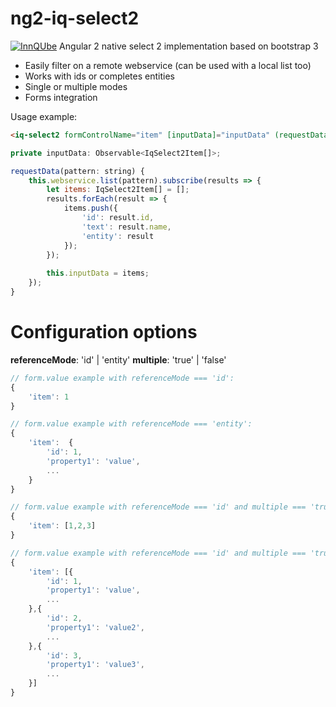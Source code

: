 # ng2-iq-select2

[![InnQUbe](http://www.innqube.com/powered-by-innqube.png)](http://www.innqube.com/)
Angular 2 native select 2 implementation based on bootstrap 3

* Easily filter on a remote webservice (can be used with a local list too)
* Works with ids or completes entities
* Single or multiple modes
* Forms integration

Usage example:

```html
<iq-select2 formControlName="item" [inputData]="inputData" (requestData)="requestData($event)" referenceMode='id' [multiple]='true'></iq-select2>
```

```javascript
private inputData: Observable<IqSelect2Item[]>;

requestData(pattern: string) {
    this.webservice.list(pattern).subscribe(results => {
        let items: IqSelect2Item[] = [];
        results.forEach(result => {
            items.push({
                'id': result.id,
                'text': result.name,
                'entity': result
            });
        });
        
        this.inputData = items;
    });
}
```

Configuration options
=====================

**referenceMode**: 'id' | 'entity'
**multiple**: 'true' | 'false'

```javascript
// form.value example with referenceMode === 'id':
{
    'item': 1
}

// form.value example with referenceMode === 'entity':
{
    'item':  {
        'id': 1,
        'property1': 'value',
        ...
    }
}

// form.value example with referenceMode === 'id' and multiple === 'true':
{
    'item': [1,2,3]
}

// form.value example with referenceMode === 'id' and multiple === 'true':
{
    'item': [{
        'id': 1,
        'property1': 'value',
        ...
    },{
        'id': 2,
        'property1': 'value2',
        ...
    },{
        'id': 3,
        'property1': 'value3',
        ...
    }]
}

```